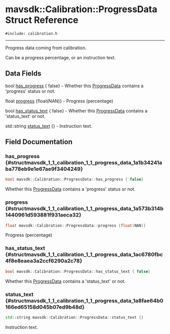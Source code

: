 # mavsdk::Calibration::ProgressData Struct Reference
`#include: calibration.h`

----


Progress data coming from calibration. 


Can be a progress percentage, or an instruction text. 


## Data Fields


bool [has_progress](#structmavsdk_1_1_calibration_1_1_progress_data_1a1b34241aba778eb9e1e67ae9f3404249) { false} - Whether this [ProgressData](structmavsdk_1_1_calibration_1_1_progress_data.md) contains a 'progress' status or not.

float [progress](#structmavsdk_1_1_calibration_1_1_progress_data_1a573b314b1440961d593881f931aeca32) {float(NAN)} - Progress (percentage)

bool [has_status_text](#structmavsdk_1_1_calibration_1_1_progress_data_1ac6780fbc4f8e8eaea3a2ccf6290a2c78) { false} - Whether this [ProgressData](structmavsdk_1_1_calibration_1_1_progress_data.md) contains a 'status_text' or not.

std::string [status_text](#structmavsdk_1_1_calibration_1_1_progress_data_1a8fae64b0166ed65158d045b07ed9b48d) {} - Instruction text.


## Field Documentation


### has_progress {#structmavsdk_1_1_calibration_1_1_progress_data_1a1b34241aba778eb9e1e67ae9f3404249}

```cpp
bool mavsdk::Calibration::ProgressData::has_progress { false}
```


Whether this [ProgressData](structmavsdk_1_1_calibration_1_1_progress_data.md) contains a 'progress' status or not.


### progress {#structmavsdk_1_1_calibration_1_1_progress_data_1a573b314b1440961d593881f931aeca32}

```cpp
float mavsdk::Calibration::ProgressData::progress {float(NAN)}
```


Progress (percentage)


### has_status_text {#structmavsdk_1_1_calibration_1_1_progress_data_1ac6780fbc4f8e8eaea3a2ccf6290a2c78}

```cpp
bool mavsdk::Calibration::ProgressData::has_status_text { false}
```


Whether this [ProgressData](structmavsdk_1_1_calibration_1_1_progress_data.md) contains a 'status_text' or not.


### status_text {#structmavsdk_1_1_calibration_1_1_progress_data_1a8fae64b0166ed65158d045b07ed9b48d}

```cpp
std::string mavsdk::Calibration::ProgressData::status_text {}
```


Instruction text.

